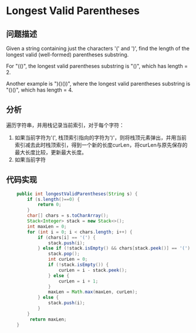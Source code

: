 # Longest Valid Parentheses

## 问题描述
Given a string containing just the characters '(' and ')', find the length of the longest valid (well-formed) parentheses substring.

For "(()", the longest valid parentheses substring is "()", which has length = 2.

Another example is ")()())", where the longest valid parentheses substring is "()()", which has length = 4.

## 分析
遍历字符串，并用栈记录当前索引，对于每个字符：
1. 如果当前字符为'(', 栈顶索引指向的字符为')'，则将栈顶元素弹出，并用当前索引减去此时栈顶索引，得到一个新的长度curLen，将curLen与原先保存的最大长度比较，更新最大长度。
2. 如果当前字符

## 代码实现
```java
    public int longestValidParentheses(String s) {
        if (s.length()==0) {
            return 0;
        }
        char[] chars = s.toCharArray();
        Stack<Integer> stack = new Stack<>();
        int maxLen = 0;
        for (int i = 0; i < chars.length; i++) {
            if (chars[i] == '(') {
                stack.push(i);
            } else if (!stack.isEmpty() && chars[stack.peek()] == '(') {
                stack.pop();
                int curLen = 0;
                if (!stack.isEmpty()) {
                    curLen = i - stack.peek();
                } else {
                    curLen = i + 1;
                }
                maxLen = Math.max(maxLen, curLen);
            } else {
                stack.push(i);
            } 
        }
         return maxLen;
    }
```